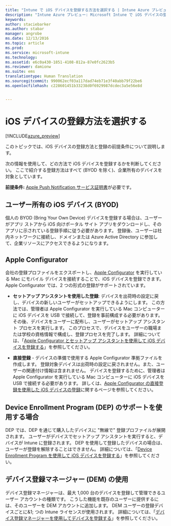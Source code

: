 ```yaml
---
title: "Intune で iOS デバイスを登録する方法を選択する | Intune Azure プレビュー | Microsoft Docs"
description: "Intune Azure プレビュー: Microsoft Intune で iOS デバイスの登録を設定する方法について説明します。"
keywords: 
author: staciebarker
ms.author: stabar
manager: angrobe
ms.date: 12/13/2016
ms.topic: article
ms.prod: 
ms.service: microsoft-intune
ms.technology: 
ms.assetid: e6c0a430-1851-4108-812a-87e0fc2623b5
ms.reviewer: damionw
ms.suite: ems
translationtype: Human Translation
ms.sourcegitcommit: 990062ecf03a117dad74eb71e3f40abb79f22be6
ms.openlocfilehash: c228601451b33238d0f6929987dcdec3a5e56e8d


---
```


# <a name="choose-how-to-enroll-ios-devices"></a>iOS デバイスの登録方法を選択する

[!INCLUDE[azure_preview](../includes/azure_preview.md)]

このトピックでは、iOS デバイスの登録方法と登録の前提条件について説明します。

次の情報を使用して、どの方法で iOS デバイスを登録するかを判断してください。 ここで紹介する登録方法はすべて (BYOD を除く)、企業所有のデバイスを対象としています。

**前提条件:** [Apple Push Notification サービス証明書](get-an-apple-mdm-push-certificate.md)が必要です。

## <a name="user-owned-ios-devices-byod"></a>ユーザー所有の iOS デバイス (BYOD)

個人の BYOD (Bring Your Own Device) デバイスを登録する場合は、ユーザーがアプリ ストアから iOS 向けポータル サイト アプリをダウンロードし、そのアプリに示されている登録手順に従う必要があります。 登録後、ユーザーは社内ネットワークに接続し、ドメインまたは Azure Active Directory に参加して、企業リソースにアクセスできるようになります。

## <a name="apple-configurator"></a>Apple Configurator

会社の登録プロファイルをエクスポートし、[Apple Configurator](http://go.microsoft.com/fwlink/?LinkId=518017) を実行している Mac にモバイル デバイスを接続することで、iOS デバイスを登録できます。 Apple Configurator では、2 つの形式の登録がサポートされています。

- **セットアップ アシスタントを使用した登録**: デバイスを出荷時の設定に戻し、デバイスの新しいユーザーがセットアップできるようにします。 この方法では、管理者は Apple Configurator を実行している Mac コンピューターに iOS デバイスを USB で接続して、登録を事前構成する必要があります。 その後、デバイスをユーザーに配布し、ユーザーがセットアップ アシスタント プロセスを実行します。 このプロセスで、デバイスをユーザーの職場または学校の資格情報で構成し、登録プロセスを完了します。 詳細については、「[Apple Configurator とセットアップ アシスタントを使用して iOS デバイスを登録する](enroll-ios-devices-with-apple-configurator-and-setup-assistant.md)」を参照してください。

- **直接登録** - デバイスの準備で使用する Apple Configurator 準拠ファイルを作成します。 登録対象デバイスは出荷時の設定に戻されません。また、ユーザーの関連付け情報は含まれません。 デバイスを登録するために、管理者は Apple Configurator を実行している Mac コンピューターに iOS デバイスを USB で接続する必要があります。 詳しくは、[Apple Configurator の直接登録を使用した iOS デバイスの登録](enroll-ios-devices-with-apple-configurator-and-direct-enrollment.md)に関するページを参照してください。

## <a name="use-the-device-enrollment-program-dep"></a>Device Enrollment Program (DEP) のサポートを使用する場合

DEP では、DEP を通じて購入したデバイスに "無線で" 登録プロファイルが展開されます。 ユーザーがデバイスでセットアップ アシスタントを実行すると、デバイスが Intune に登録されます。 DEP を使用して登録したデバイスの場合は、ユーザーが登録を解除することはできません。 詳細については、「[Device Enrollment Program を使用して iOS デバイスを登録する](enroll-ios-devices-using-device-enrollment-program.md)」を参照してください。

## <a name="use-the-device-enrollment-manager-dem"></a>デバイス登録マネージャー (DEM) の使用
デバイス登録マネージャーは、最大 1,000 台のデバイスを登録して管理できるユーザー アカウントの種類です。 こうした機能を既存のユーザーに提供するには、そのユーザーを DEM アカウントに追加します。 DEM ユーザーの登録デバイスごとに&1; つの Intune ライセンスが使用されます。 詳細については、「[デバイス登録マネージャーを使用してデバイスを登録する](enroll-devices-using-device-enrollment-manager.md)」を参照してください。



<!--HONumber=Feb17_HO1-->


